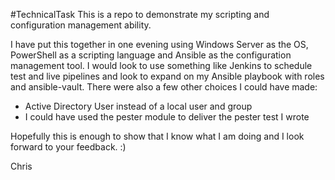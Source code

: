 #TechnicalTask
This is a repo to demonstrate my scripting and configuration management ability.

I have put this together in one evening using Windows Server as the OS, PowerShell as a scripting language and Ansible as the configuration management tool. I would look to use something like Jenkins to schedule test and live pipelines and look to expand on my Ansible playbook with roles and ansible-vault. There were also a few other choices I could have made:

- Active Directory User instead of a local user and group
- I could have used the pester module to deliver the pester test I wrote

Hopefully this is enough to show that I know what I am doing and I look forward to your feedback. :)

Chris